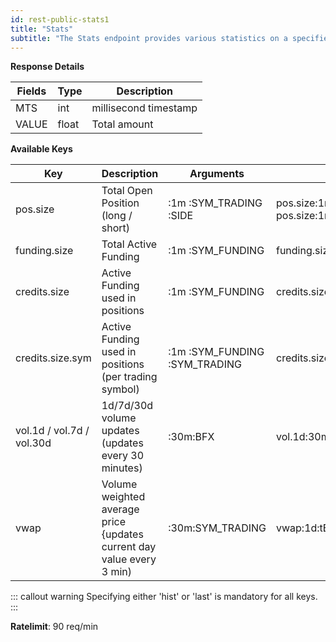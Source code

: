 ```yaml
---
id: rest-public-stats1
title: "Stats"
subtitle: "The Stats endpoint provides various statistics on a specified trading pair or funding currency. Use the available keys to specify which statistic you wish to retrieve. Please note that the \"Side\" path param is only required for the pos.size key."
---
```


**Response Details**

Fields | Type | Description
--- | --- | ---
MTS  |  int  | millisecond timestamp
VALUE  |  float  |  Total amount


**Available Keys**

Key | Description | Arguments | Example
--- | --- | --- | ---
pos.size | Total Open Position (long / short) | :1m :SYM_TRADING :SIDE | pos.size:1m:tBTCUSD:long , pos.size:1m:tBTCUSD:short
funding.size | Total Active Funding | :1m :SYM_FUNDING | funding.size:1m:fUSD
credits.size | Active Funding used in positions | :1m :SYM_FUNDING | credits.size:1m:fUSD
credits.size.sym | Active Funding used in positions (per trading symbol) | :1m :SYM_FUNDING :SYM_TRADING | credits.size.sym:1m:fUSD:tBTCUSD
vol.1d / vol.7d / vol.30d |  1d/7d/30d volume updates (updates every 30 minutes) | :30m:BFX | vol.1d:30m:BFX
vwap | Volume weighted average price {updates current day value every 3 min) | :30m:SYM_TRADING | vwap:1d:tBTCUSD/hist


::: callout warning 
Specifying either 'hist' or 'last' is mandatory for all keys.
:::


**Ratelimit**: 90 req/min
